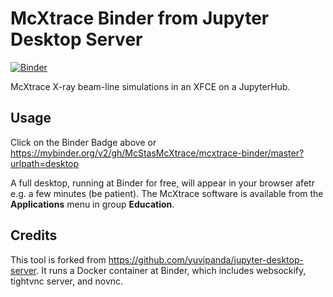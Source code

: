 # McXtrace Binder from Jupyter Desktop Server
[![Binder](https://mybinder.org/badge_logo.svg)](https://mybinder.org/v2/gh/McStasMcXtrace/mcxtrace-binder/master?urlpath=desktop)

McXtrace X-ray beam-line simulations in an XFCE on a JupyterHub.

## Usage

Click on the Binder Badge above or https://mybinder.org/v2/gh/McStasMcXtrace/mcxtrace-binder/master?urlpath=desktop

A full desktop, running at Binder for free, will appear in your browser afetr e.g. a few minutes (be patient).
The McXtrace software is available from the __Applications__ menu in group __Education__.

## Credits

This tool is forked from <https://github.com/yuvipanda/jupyter-desktop-server>.
It runs a Docker container at Binder, which includes websockify, tightvnc server, and novnc.
